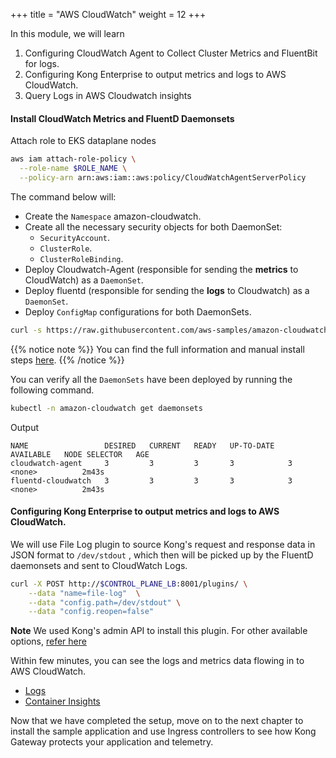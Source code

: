 +++
title = "AWS CloudWatch"
weight = 12
+++

In this module, we will learn

1. Configuring CloudWatch Agent to Collect Cluster Metrics and FluentBit for logs.
2. Configuring Kong Enterprise to output metrics and logs to AWS CloudWatch. 
3. Query Logs in AWS Cloudwatch insights

#### Install CloudWatch Metrics and FluentD Daemonsets

Attach role to EKS dataplane nodes

```bash
aws iam attach-role-policy \
  --role-name $ROLE_NAME \
  --policy-arn arn:aws:iam::aws:policy/CloudWatchAgentServerPolicy
```


The command below will:

* Create the `Namespace` amazon-cloudwatch.
* Create all the necessary security objects for both DaemonSet:
  * `SecurityAccount`.
  * `ClusterRole`.
  * `ClusterRoleBinding`.
* Deploy Cloudwatch-Agent (responsible for sending the **metrics** to CloudWatch) as a `DaemonSet`.
* Deploy fluentd (responsible for sending the **logs** to Cloudwatch) as a `DaemonSet`.
* Deploy `ConfigMap` configurations for both DaemonSets.


```bash
curl -s https://raw.githubusercontent.com/aws-samples/amazon-cloudwatch-container-insights/latest/k8s-deployment-manifest-templates/deployment-mode/daemonset/container-insights-monitoring/quickstart/cwagent-fluentd-quickstart.yaml | sed "s/{{cluster_name}}/${EKS_CLUSTERNAME}/;s/{{region_name}}/${AWS_REGION}/" | kubectl apply -f -
```

{{% notice note %}}
You can find the full information and manual install steps [here](https://docs.aws.amazon.com/AmazonCloudWatch/latest/monitoring/Container-Insights-setup-EKS-quickstart.html).
{{% /notice %}}


You can verify all the `DaemonSets` have been deployed by running the following command.

```bash
kubectl -n amazon-cloudwatch get daemonsets
```

Output

```
NAME                 DESIRED   CURRENT   READY   UP-TO-DATE   AVAILABLE   NODE SELECTOR   AGE
cloudwatch-agent     3         3         3       3            3           <none>          2m43s
fluentd-cloudwatch   3         3         3       3            3           <none>          2m43s
```
#### Configuring Kong Enterprise to output metrics and logs to AWS CloudWatch. 

We will use File Log plugin to source Kong's request and response data in JSON format to `/dev/stdout` , which then will be picked up by the FluentD daemonsets and sent to CloudWatch Logs.

```bash
curl -X POST http://$CONTROL_PLANE_LB:8001/plugins/ \
    --data "name=file-log"  \
    --data "config.path=/dev/stdout" \
    --data "config.reopen=false"
```

**Note** We used Kong's admin API to install this plugin. For other available options, [refer here](https://docs.konghq.com/hub/kong-inc/file-log/) 


Within few minutes, you can see the logs and metrics data flowing in to AWS CloudWatch.

* [Logs](https://us-east-2.console.aws.amazon.com/cloudwatch/home?region=us-east-2#logsV2:log-groups)
* [Container Insights](https://us-east-2.console.aws.amazon.com/cloudwatch/home?region=us-east-2#container-insights:infrastructure)


Now that we have completed the setup, move on to the next chapter to install the sample application and use Ingress controllers to see how Kong Gateway protects your application and telemetry.